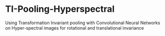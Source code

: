 # TI-Pooling-Hyperspectral
Using Transformation Invariant pooling with Convolutional Neural Networks on Hyper-spectral images for rotational and translational invariance 
